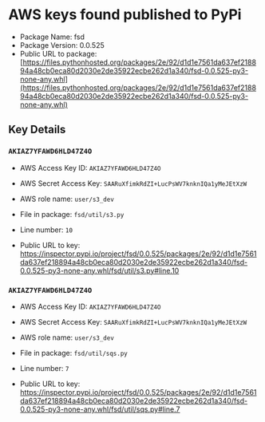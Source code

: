 # AWS keys found published to PyPi

* Package Name: fsd
* Package Version: 0.0.525
* Public URL to package: [https://files.pythonhosted.org/packages/2e/92/d1d1e7561da637ef218894a48cb0eca80d2030e2de35922ecbe262d1a340/fsd-0.0.525-py3-none-any.whl](https://files.pythonhosted.org/packages/2e/92/d1d1e7561da637ef218894a48cb0eca80d2030e2de35922ecbe262d1a340/fsd-0.0.525-py3-none-any.whl)

## Key Details

### `AKIAZ7YFAWD6HLD47Z4O`

* AWS Access Key ID: `AKIAZ7YFAWD6HLD47Z4O`
* AWS Secret Access Key: `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` 
* AWS role name: `user/s3_dev`
* File in package: `fsd/util/s3.py`
* Line number: `10`

* Public URL to key: https://inspector.pypi.io/project/fsd/0.0.525/packages/2e/92/d1d1e7561da637ef218894a48cb0eca80d2030e2de35922ecbe262d1a340/fsd-0.0.525-py3-none-any.whl/fsd/util/s3.py#line.10



### `AKIAZ7YFAWD6HLD47Z4O`

* AWS Access Key ID: `AKIAZ7YFAWD6HLD47Z4O`
* AWS Secret Access Key: `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` 
* AWS role name: `user/s3_dev`
* File in package: `fsd/util/sqs.py`
* Line number: `7`

* Public URL to key: https://inspector.pypi.io/project/fsd/0.0.525/packages/2e/92/d1d1e7561da637ef218894a48cb0eca80d2030e2de35922ecbe262d1a340/fsd-0.0.525-py3-none-any.whl/fsd/util/sqs.py#line.7



